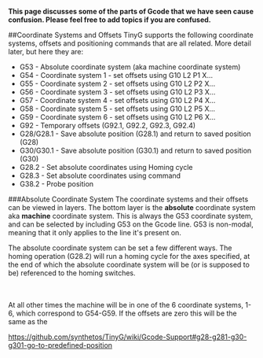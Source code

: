 **This page discusses some of the parts of Gcode that we have seen cause confusion. Please feel free to add topics if you are confused.**

##Coordinate Systems and Offsets
TinyG supports the following coordinate systems, offsets and positioning commands that are all related. More detail later, but here they are:

* G53 - Absolute coordinate system (aka machine coordinate system)
* G54 - Coordinate system 1 - set offsets using G10 L2 P1 X...
* G55 - Coordinate system 2 - set offsets using G10 L2 P2 X...
* G56 - Coordinate system 3 - set offsets using G10 L2 P3 X...
* G57 - Coordinate system 4 - set offsets using G10 L2 P4 X...
* G58 - Coordinate system 5 - set offsets using G10 L2 P5 X...
* G59 - Coordinate system 6 - set offsets using G10 L2 P6 X...
* G92 - Temporary offsets (G92.1, G92.2, G92.3, G92.4)
* G28/G28.1 - Save absolute position (G28.1) and return to saved position (G28)
* G30/G30.1 - Save absolute position (G30.1) and return to saved position (G30)
* G28.2 - Set absolute coordinates using Homing cycle
* G28.3 - Set absolute coordinates using command
* G38.2 - Probe position

###Absolute Coordinate System
The coordinate systems and their offsets can be viewed in layers. The bottom layer is the **absolute** coordinate system aka **machine** coordinate system. This is always the G53 coordinate system, and can be selected by including G53 on the Gcode line. G53 is non-modal, meaning that it only applies to the line it's present on.

The absolute coordinate system can be set a few different ways. The homing operation (G28.2) will run a homing cycle for the axes specified, at the end of which the absolute coordinate system will be (or is supposed to be) referenced to the homing switches. 

<br>
<br>
At all other times the machine will be in one of the 6 coordinate systems, 1-6, which correspond to G54-G59. If the offsets are zero this will be the same as the 



https://github.com/synthetos/TinyG/wiki/Gcode-Support#g28-g281-g30-g301-go-to-predefined-position
